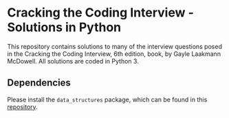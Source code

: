 # Cracking the Coding Interview - Solutions in Python

This repository contains solutions to many of the interview questions posed in the Cracking the Coding Interview, 6th edition, book, by Gayle Laakmann McDowell. All solutions are coded in Python 3.

## Dependencies

Please install the `data_structures` package, which can be found in this [repository](https://github.com/tomwalton78/Data-Structures-in-Python).
